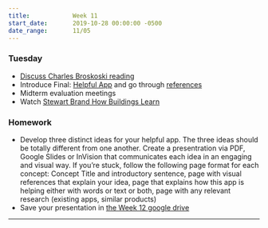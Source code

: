 ```yaml
---
title:            Week 11
start_date:       2019-10-28 00:00:00 -0500
date_range:       11/05
---
```


### Tuesday

- [Discuss Charles Broskoski reading](https://paper.dropbox.com/doc/Write-a-discussion-question-below--AnjPQSMEn519vt6tHzo90JcSAQ-doS62Cx3tR8a6Y3LC5n3b)
- Introduce Final: [Helpful App](projects/helpful-app) and go through [references](https://paper.dropbox.com/doc/Helpful-App--An~PxydhVjCRgrI86eclgkGFAQ-X458xYpksr2fLRe3RL6f0)
- Midterm evaluation meetings
- Watch [Stewart Brand How Buildings Learn](https://www.youtube.com/watch?v=AvEqfg2sIH0&t=1s)


### Homework
- Develop three distinct ideas for your helpful app. The three ideas should be totally different from one another. Create a presentration via PDF, Google Slides or InVision that communicates each idea in an engaging and visual way. If you&rsquo;re stuck, follow the following page format for each concept: Concept Title and introductory sentence, page with visual references that explain your idea, page that explains how this app is helping either with words or text or both, page with any relevant research (existing apps, similar products)
- Save your presentation in [the Week 12 google drive](https://drive.google.com/open?id=1S5ph7LwwqokpE5Lw4atlLFIckMtANQTQ)

---
